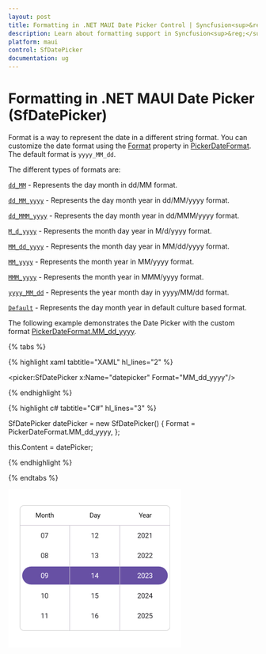 ```yaml
---
layout: post
title: Formatting in .NET MAUI Date Picker Control | Syncfusion<sup>&reg;</sup>
description: Learn about formatting support in Syncfusion<sup>&reg;</sup> .NET MAUI Date Picker (SfDatePicker) control and its basic features.
platform: maui
control: SfDatePicker
documentation: ug
---
```


# Formatting in .NET MAUI Date Picker (SfDatePicker)

Format is a way to represent the date in a different string format. You can customize the date format using the [Format](https://help.syncfusion.com/cr/maui-toolkit/Syncfusion.Maui.Toolkit.Picker.SfDatePicker.html#Syncfusion_Maui_Toolkit_Picker_SfDatePicker_Format) property in [PickerDateFormat](https://help.syncfusion.com/cr/maui-toolkit/Syncfusion.Maui.Toolkit.Picker.PickerDateFormat.html). The default format is `yyyy_MM_dd`.

The different types of formats are:

[`dd_MM`](https://help.syncfusion.com/cr/maui-toolkit/Syncfusion.Maui.Toolkit.Picker.PickerDateFormat.html#Syncfusion_Maui_Toolkit_Picker_PickerDateFormat_dd_MM) - Represents the day month in dd/MM format.

[`dd_MM_yyyy`](https://help.syncfusion.com/cr/maui-toolkit/Syncfusion.Maui.Toolkit.Picker.PickerDateFormat.html#Syncfusion_Maui_Toolkit_Picker_PickerDateFormat_dd_MM_yyyy) - Represents the day month year in dd/MM/yyyy format.

[`dd_MMM_yyyy`](https://help.syncfusion.com/cr/maui-toolkit/Syncfusion.Maui.Toolkit.Picker.PickerDateFormat.html#Syncfusion_Maui_Toolkit_Picker_PickerDateFormat_dd_MMM_yyyy) - Represents the day month year in dd/MMM/yyyy format.

[`M_d_yyyy`](https://help.syncfusion.com/cr/maui-toolkit/Syncfusion.Maui.Toolkit.Picker.PickerDateFormat.html#Syncfusion_Maui_Toolkit_Picker_PickerDateFormat_M_d_yyyy) - Represents the month day year in M/d/yyyy format.

[`MM_dd_yyyy`](https://help.syncfusion.com/cr/maui-toolkit/Syncfusion.Maui.Toolkit.Picker.PickerDateFormat.html#Syncfusion_Maui_Toolkit_Picker_PickerDateFormat_MM_dd_yyyy) - Represents the month day year in MM/dd/yyyy format.

[`MM_yyyy`](https://help.syncfusion.com/cr/maui-toolkit/Syncfusion.Maui.Toolkit.Picker.PickerDateFormat.html#Syncfusion_Maui_Toolkit_Picker_PickerDateFormat_MM_yyyy) - Represents the month year in MM/yyyy format.

[`MMM_yyyy`](https://help.syncfusion.com/cr/maui-toolkit/Syncfusion.Maui.Toolkit.Picker.PickerDateFormat.html#Syncfusion_Maui_Toolkit_Picker_PickerDateFormat_MMM_yyyy) - Represents the month year in MMM/yyyy format.

[`yyyy_MM_dd`](https://help.syncfusion.com/cr/maui-toolkit/Syncfusion.Maui.Toolkit.Picker.PickerDateFormat.html#Syncfusion_Maui_Toolkit_Picker_PickerDateFormat_yyyy_MM_dd) - Represents the year month day in yyyy/MM/dd format.

[`Default`](https://help.syncfusion.com/cr/maui-toolkit/Syncfusion.Maui.Toolkit.Picker.PickerDateFormat.html#Syncfusion_Maui_Toolkit_Picker_PickerDateFormat_Default) - Represents the day month year in default culture based format.

The following example demonstrates the Date Picker with the custom format [PickerDateFormat.MM_dd_yyyy](https://help.syncfusion.com/cr/maui-toolkit/Syncfusion.Maui.Toolkit.Picker.PickerDateFormat.html#Syncfusion_Maui_Toolkit_Picker_PickerDateFormat_MM_dd_yyyy).

{% tabs %}

{% highlight xaml tabtitle="XAML" hl_lines="2" %}

<picker:SfDatePicker x:Name="datepicker"
                     Format="MM_dd_yyyy"/>

{% endhighlight %}

{% highlight c# tabtitle="C#" hl_lines="3" %}  

SfDatePicker datePicker = new SfDatePicker()
{
    Format = PickerDateFormat.MM_dd_yyyy,
};

this.Content = datePicker;

{% endhighlight %}

{% endtabs %}

![Formatting in .NET MAUI Date picker.](images/formatting/maui-date-picker-formatting.png)